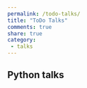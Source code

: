 ```yaml
---
permalink: /todo-talks/
title: "ToDo Talks"
comments: true
share: true
category:
 - talks
---
```


## Python talks

<script src="https://gist.github.com/natenka/c91003754a81a1966b6f2d07a9da34ab.js"></script>


